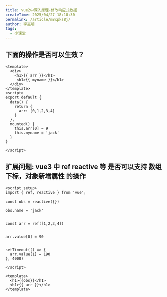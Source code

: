 ```yaml
---
title: vue2中深入原理-修改响应式数据
createTime: 2025/04/27 18:18:30
permalink: /article/m8xpks8j/
author: 李嘉明
tags:
  - 小课堂
---
```



## 下面的操作是否可以生效？

```vue
<template>
  <div>
    <h1>{{ arr }}</h1>
     <h1>{{ myname }}</h1>
  </div>
</template>
<script>
export default {
  data() {
    return {
      arr: [0,1,2,3,4]
    }
  },
  mounted() {
    this.arr[0] = 9 
    this.myname = 'jack'
  }
}

</script>
```


## 扩展问题: vue3 中 ref reactive 等 是否可以支持 数组下标，对象新增属性 的操作


```vue
<script setup>
import { ref, reactive } from 'vue';

const obs = reactive({})

obs.name = 'jack'


const arr = ref([1,2,3,4])


arr.value[0] = 90


setTimeout(() => {
  arr.value[1] = 190
}, 4000)

</script>

<template>
  <h1>{{obs}}</h1>
  <h1>{{ arr }}</h1>
</template>

```
